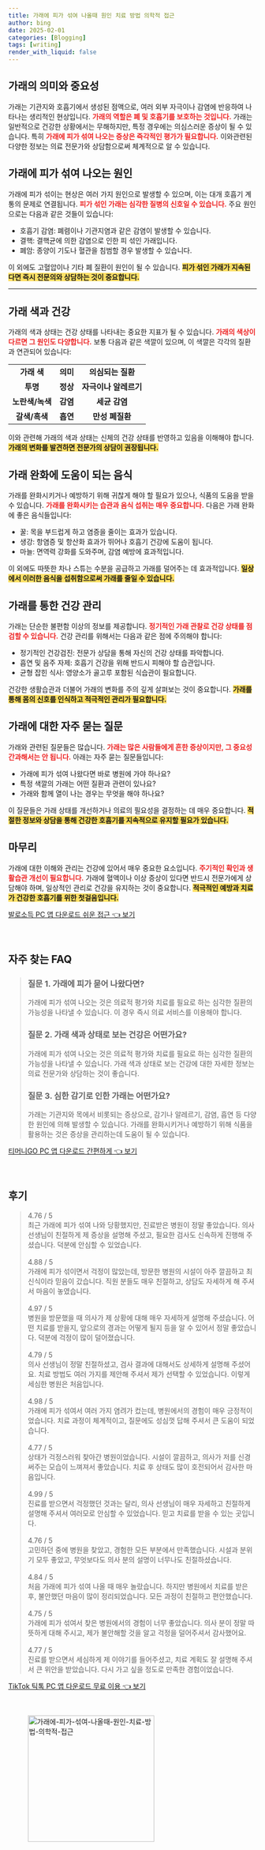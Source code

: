 ```yaml
---
title: 가래에 피가 섞여 나올때 원인 치료 방법 의학적 접근
author: bing
date: 2025-02-01
categories: [Blogging]
tags: [writing]
render_with_liquid: false
---
```



<h2 id='가래의 의미와 중요성'>가래의 의미와 중요성</h2>

<p>가래는 기관지와 호흡기에서 생성된 점액으로, 여러 외부 자극이나 감염에 반응하여 나타나는 생리적인 현상입니다. <b><span style="color: #ee2323;">가래의 역할은 폐 및 호흡기를 보호하는 것입니다.</span></b> 가래는 일반적으로 건강한 상황에서는 무해하지만, 특정 경우에는 의심스러운 증상이 될 수 있습니다. 특히 <b><span style="color: #ee2323;">가래에 피가 섞여 나오는 증상은 즉각적인 평가가 필요합니다.</span></b> 이와관련된 다양한 정보는 의료 전문가와 상담함으로써 체계적으로 알 수 있습니다.</p>

<h2 id='가래에 피가 섞여 나오는 원인'>가래에 피가 섞여 나오는 원인</h2>

<p>가래에 피가 섞이는 현상은 여러 가지 원인으로 발생할 수 있으며, 이는 대개 호흡기 계통의 문제로 연결됩니다. <b><span style="color: #ee2323;">피가 섞인 가래는 심각한 질병의 신호일 수 있습니다.</span></b> 주요 원인으로는 다음과 같은 것들이 있습니다:</p>

<ul>
    <li>호흡기 감염: 폐렴이나 기관지염과 같은 감염이 발생할 수 있습니다.</li>
    <li>결핵: 결핵균에 의한 감염으로 인한 피 섞인 가래입니다.</li>
    <li>폐암: 종양이 기도나 혈관을 침범할 경우 발생할 수 있습니다.</li>
</ul>

<p>이 외에도 고혈압이나 기타 폐 질환이 원인이 될 수 있습니다. <b><span style="background-color: #ffe066;">피가 섞인 가래가 지속된다면 즉시 전문의와 상담하는 것이 중요합니다.</span></b></p>

<hr />

<h2 id='가래 색과 건강'>가래 색과 건강</h2>

<p>가래의 색과 상태는 건강 상태를 나타내는 중요한 지표가 될 수 있습니다. <b><span style="color: #ee2323;">가래의 색상이 다르면 그 원인도 다양합니다.</span></b> 보통 다음과 같은 색깔이 있으며, 이 색깔은 각각의 질환과 연관되어 있습니다:</p>

<table>
    <tr>
        <td style="text-align: center; height: 17px;"><b>가래 색</b></td>
        <td style="text-align: center; height: 17px;"><b>의미</b></td>
        <td style="text-align: center; height: 17px;"><b>의심되는 질환</b></td>
    </tr>
    <tr>
        <td style="text-align: center; height: 17px;"><b>투명</b></td>
        <td style="text-align: center; height: 17px;"><b>정상</b></td>
        <td style="text-align: center; height: 17px;"><b>자극이나 알레르기</b></td>
    </tr>
    <tr>
        <td style="text-align: center; height: 17px;"><b>노란색/녹색</b></td>
        <td style="text-align: center; height: 17px;"><b>감염</b></td>
        <td style="text-align: center; height: 17px;"><b>세균 감염</b></td>
    </tr>
    <tr>
        <td style="text-align: center; height: 17px;"><b>갈색/흑색</b></td>
        <td style="text-align: center; height: 17px;"><b>흡연</b></td>
        <td style="text-align: center; height: 17px;"><b>만성 폐질환</b></td>
    </tr>
</table>

<p>이와 관련해 가래의 색과 상태는 신체의 건강 상태를 반영하고 있음을 이해해야 합니다. <b><span style="background-color: #ffe066;">가래의 변화를 발견하면 전문가의 상담이 권장됩니다.</span></b></p>

<h2 id='가래 완화에 도움이 되는 음식'>가래 완화에 도움이 되는 음식</h2>

<p>가래를 완화시키거나 예방하기 위해 귀찮게 해야 할 필요가 있으나, 식품의 도움을 받을 수 있습니다. <b><span style="color: #ee2323;">가래를 완화시키는 습관과 음식 섭취는 매우 중요합니다.</span></b> 다음은 가래 완화에 좋은 음식들입니다:</p>

<ul>
    <li>꿀: 목을 부드럽게 하고 염증을 줄이는 효과가 있습니다.</li>
    <li>생강: 항염증 및 항산화 효과가 뛰어나 호흡기 건강에 도움이 됩니다.</li>
    <li>마늘: 면역력 강화를 도와주며, 감염 예방에 효과적입니다.</li>
</ul>

<p>이 외에도 따뜻한 차나 스튜는 수분을 공급하고 가래를 덜어주는 데 효과적입니다. <b><span style="background-color: #ffe066;">일상에서 이러한 음식을 섭취함으로써 가래를 줄일 수 있습니다.</span></b></p>

<h2 id='가래를 통한 건강 관리'>가래를 통한 건강 관리</h2>

<p>가래는 단순한 불편함 이상의 정보를 제공합니다. <b><span style="color: #ee2323;">정기적인 가래 관찰로 건강 상태를 점검할 수 있습니다.</span></b> 건강 관리를 위해서는 다음과 같은 점에 주의해야 합니다:</p>

<ul>
    <li>정기적인 건강검진: 전문가 상담을 통해 자신의 건강 상태를 파악합니다.</li>
    <li>흡연 및 음주 자제: 호흡기 건강을 위해 반드시 피해야 할 습관입니다.</li>
    <li>균형 잡힌 식사: 영양소가 골고루 포함된 식습관이 필요합니다.</li>
</ul>

<p>건강한 생활습관과 더불어 가래의 변화를 주의 깊게 살펴보는 것이 중요합니다. <b><span style="background-color: #ffe066;">가래를 통해 몸의 신호를 인식하고 적극적인 관리가 필요합니다.</span></b></p>

<h2 id='가래에 대한 자주 묻는 질문'>가래에 대한 자주 묻는 질문</h2>

<p>가래와 관련된 질문들은 많습니다. <b><span style="color: #ee2323;">가래는 많은 사람들에게 흔한 증상이지만, 그 중요성 간과해서는 안 됩니다.</span></b> 아래는 자주 묻는 질문들입니다:</p>

<ul>
    <li>가래에 피가 섞여 나왔다면 바로 병원에 가야 하나요?</li>
    <li>특정 색깔의 가래는 어떤 질환과 관련이 있나요?</li>
    <li>가래와 함께 열이 나는 경우는 무엇을 해야 하나요?</li>
</ul>

<p>이 질문들은 가래 상태를 개선하거나 의료의 필요성을 결정하는 데 매우 중요합니다. <b><span style="background-color: #ffe066;">적절한 정보와 상담을 통해 건강한 호흡기를 지속적으로 유지할 필요가 있습니다.</span></b></p>

<h2 id='마무리'>마무리</h2>

<p>가래에 대한 이해와 관리는 건강에 있어서 매우 중요한 요소입니다. <b><span style="color: #ee2323;">주기적인 확인과 생활습관 개선이 필요합니다.</span></b> 가래에 혈액이나 이상 증상이 있다면 반드시 전문가에게 상담해야 하며, 일상적인 관리로 건강을 유지하는 것이 중요합니다. <b><span style="background-color: #ffe066;">적극적인 예방과 치료가 건강한 호흡기를 위한 첫걸음입니다.</span></b></p>


<p><a class="click-button" title="발로소득 PC 앱 다운로드 쉬운 접근" href="https://somered.github.io/posts/%EB%B0%9C%EB%A1%9C%EC%86%8C%EB%93%9D-PC-%EC%95%B1-%EB%8B%A4%EC%9A%B4%EB%A1%9C%EB%93%9C-%EC%89%AC%EC%9A%B4-%EC%A0%91%EA%B7%BC/" rel="dofollow">발로소득 PC 앱 다운로드 쉬운 접근 👈 보기</a></p><br>
<h2 id='자주_찾는_FAQ'>자주 찾는 FAQ</h2>
<div itemscope="" itemtype="https://schema.org/FAQPage"> 
<blockquote> 
<div itemscope="" itemprop="mainEntity" itemtype="https://schema.org/Question"> 
<h3 itemprop="name">질문 1. 가래에 피가 묻어 나왔다면?</h3> 
<div itemscope="" itemprop="acceptedAnswer" itemtype="https://schema.org/Answer"> 
<span itemprop="text"> 
<p>가래에 피가 섞여 나오는 것은 의료적 평가와 치료를 필요로 하는 심각한 질환의 가능성을 나타낼 수 있습니다. 이 경우 즉시 의료 서비스를 이용해야 합니다.</p> 
</span> 
</div> 
</div> 

<div itemscope="" itemprop="mainEntity" itemtype="https://schema.org/Question"> 
<h3 itemprop="name">질문 2. 가래 색과 상태로 보는 건강은 어떤가요?</h3> 
<div itemscope="" itemprop="acceptedAnswer" itemtype="https://schema.org/Answer"> 
<span itemprop="text"> 
<p>가래에 피가 섞여 나오는 것은 의료적 평가와 치료를 필요로 하는 심각한 질환의 가능성을 나타낼 수 있습니다. 가래 색과 상태로 보는 건강에 대한 자세한 정보는 의료 전문가와 상담하는 것이 좋습니다.</p> 
</span> 
</div> 
</div> 

<div itemscope="" itemprop="mainEntity" itemtype="https://schema.org/Question"> 
<h3 itemprop="name">질문 3. 심한 감기로 인한 가래는 어떤가요?</h3> 
<div itemscope="" itemprop="acceptedAnswer" itemtype="https://schema.org/Answer"> 
<span itemprop="text"> 
<p>가래는 기관지와 목에서 비롯되는 증상으로, 감기나 알레르기, 감염, 흡연 등 다양한 원인에 의해 발생할 수 있습니다. 가래를 완화시키거나 예방하기 위해 식품을 활용하는 것은 증상을 관리하는데 도움이 될 수 있습니다.</p> 
</span> 
</div> 
</div> 
</blockquote> 
</div>
<p><a class="click-button" title="티머니GO PC 앱 다운로드 간편하게" href="https://somered.github.io/posts/%ED%8B%B0%EB%A8%B8%EB%8B%88GO-PC-%EC%95%B1-%EB%8B%A4%EC%9A%B4%EB%A1%9C%EB%93%9C-%EA%B0%84%ED%8E%B8%ED%95%98%EA%B2%8C/" rel="dofollow">티머니GO PC 앱 다운로드 간편하게 👈 보기</a></p><br>
<h2 id='후기'>후기</h2>
<div itemscope itemtype="https://schema.org/Product">
  <blockquote>
  <div itemprop="review" itemscope itemtype="https://schema.org/Review">
      <div itemprop="reviewRating" itemscope itemtype="https://schema.org/Rating"> <span itemprop="ratingValue">4.76</span> / <span itemprop="bestRating">5</span> </div>
      <span itemprop="reviewBody">최근 가래에 피가 섞여 나와 당황했지만, 진료받은 병원이 정말 좋았습니다. 의사 선생님이 친절하게 제 증상을 설명해 주셨고, 필요한 검사도 신속하게 진행해 주셨습니다. 덕분에 안심할 수 있었습니다.</span>
  </div>
  <br>
  <div itemprop="review" itemscope itemtype="https://schema.org/Review">
      <div itemprop="reviewRating" itemscope itemtype="https://schema.org/Rating"> <span itemprop="ratingValue">4.88</span> / <span itemprop="bestRating">5</span> </div>
      <span itemprop="reviewBody">가래에 피가 섞이면서 걱정이 많았는데, 방문한 병원의 시설이 아주 깔끔하고 최신식이라 믿음이 갔습니다. 직원 분들도 매우 친절하고, 상담도 자세하게 해 주셔서 마음이 놓였습니다.</span>
  </div>
  <br>
  <div itemprop="review" itemscope itemtype="https://schema.org/Review">
      <div itemprop="reviewRating" itemscope itemtype="https://schema.org/Rating"> <span itemprop="ratingValue">4.97</span> / <span itemprop="bestRating">5</span> </div>
      <span itemprop="reviewBody">병원을 방문했을 때 의사가 제 상황에 대해 매우 자세하게 설명해 주셨습니다. 어떤 치료를 받을지, 앞으로의 경과는 어떻게 될지 등을 알 수 있어서 정말 좋았습니다. 덕분에 걱정이 많이 덜어졌습니다.</span>
  </div>
  <br>
  <div itemprop="review" itemscope itemtype="https://schema.org/Review">
      <div itemprop="reviewRating" itemscope itemtype="https://schema.org/Rating"> <span itemprop="ratingValue">4.79</span> / <span itemprop="bestRating">5</span> </div>
      <span itemprop="reviewBody">의사 선생님이 정말 친절하셨고, 검사 결과에 대해서도 상세하게 설명해 주셨어요. 치료 방법도 여러 가지를 제안해 주셔서 제가 선택할 수 있었습니다. 이렇게 세심한 병원은 처음입니다.</span>
  </div>
  <br>
  <div itemprop="review" itemscope itemtype="https://schema.org/Review">
      <div itemprop="reviewRating" itemscope itemtype="https://schema.org/Rating"> <span itemprop="ratingValue">4.98</span> / <span itemprop="bestRating">5</span> </div>
      <span itemprop="reviewBody">가래에 피가 섞여서 여러 가지 염려가 컸는데, 병원에서의 경험이 매우 긍정적이었습니다. 치료 과정이 체계적이고, 질문에도 성심껏 답해 주셔서 큰 도움이 되었습니다.</span>
  </div>
  <br>
  <div itemprop="review" itemscope itemtype="https://schema.org/Review">
      <div itemprop="reviewRating" itemscope itemtype="https://schema.org/Rating"> <span itemprop="ratingValue">4.77</span> / <span itemprop="bestRating">5</span> </div>
      <span itemprop="reviewBody">상태가 걱정스러워 찾아간 병원이었습니다. 시설이 깔끔하고, 의사가 저를 신경 써주는 모습이 느껴져서 좋았습니다. 치료 후 상태도 많이 호전되어서 감사한 마음입니다.</span>
  </div>
  <br>
  <div itemprop="review" itemscope itemtype="https://schema.org/Review">
      <div itemprop="reviewRating" itemscope itemtype="https://schema.org/Rating"> <span itemprop="ratingValue">4.99</span> / <span itemprop="bestRating">5</span> </div>
      <span itemprop="reviewBody">진료를 받으면서 걱정했던 것과는 달리, 의사 선생님이 매우 자세하고 친절하게 설명해 주셔서 여러모로 안심할 수 있었습니다. 믿고 치료를 받을 수 있는 곳입니다.</span>
  </div>
  <br>
  <div itemprop="review" itemscope itemtype="https://schema.org/Review">
      <div itemprop="reviewRating" itemscope itemtype="https://schema.org/Rating"> <span itemprop="ratingValue">4.76</span> / <span itemprop="bestRating">5</span> </div>
      <span itemprop="reviewBody">고민하던 중에 병원을 찾았고, 경험한 모든 부분에서 만족했습니다. 시설과 분위기 모두 좋았고, 무엇보다도 의사 분의 설명이 너무나도 친절하셨습니다.</span>
  </div>
  <br>
  <div itemprop="review" itemscope itemtype="https://schema.org/Review">
      <div itemprop="reviewRating" itemscope itemtype="https://schema.org/Rating"> <span itemprop="ratingValue">4.84</span> / <span itemprop="bestRating">5</span> </div>
      <span itemprop="reviewBody">처음 가래에 피가 섞여 나올 때 매우 놀랐습니다. 하지만 병원에서 치료를 받은 후, 불안했던 마음이 많이 정리되었습니다. 모든 과정이 친절하고 편안했습니다.</span>
  </div>
  <br>
  <div itemprop="review" itemscope itemtype="https://schema.org/Review">
      <div itemprop="reviewRating" itemscope itemtype="https://schema.org/Rating"> <span itemprop="ratingValue">4.75</span> / <span itemprop="bestRating">5</span> </div>
      <span itemprop="reviewBody">가래에 피가 섞여서 찾은 병원에서의 경험이 너무 좋았습니다. 의사 분이 정말 따뜻하게 대해 주시고, 제가 불안해할 것을 알고 걱정을 덜어주셔서 감사했어요.</span>
  </div>
  <br>
  <div itemprop="review" itemscope itemtype="https://schema.org/Review">
      <div itemprop="reviewRating" itemscope itemtype="https://schema.org/Rating"> <span itemprop="ratingValue">4.77</span> / <span itemprop="bestRating">5</span> </div>
      <span itemprop="reviewBody">진료를 받으면서 세심하게 제 이야기를 들어주셨고, 치료 계획도 잘 설명해 주셔서 큰 위안을 받았습니다. 다시 가고 싶을 정도로 만족한 경험이었습니다.</span>
  </div>
  </blockquote>
</div>
<p><a class="click-button" title="TikTok 틱톡 PC 앱 다운로드 무료 이용" href="https://somered.github.io/posts/TikTok-%ED%8B%B1%ED%86%A1-PC-%EC%95%B1-%EB%8B%A4%EC%9A%B4%EB%A1%9C%EB%93%9C-%EB%AC%B4%EB%A3%8C-%EC%9D%B4%EC%9A%A9/" rel="dofollow">TikTok 틱톡 PC 앱 다운로드 무료 이용 👈 보기</a></p><br>
<figure class="image"><img src="https://somered.github.io/assets/img/thumbnail/가래에-피가-섞여-나올때-원인-치료-방법-의학적-접근.webp" alt="가래에-피가-섞여-나올때-원인-치료-방법-의학적-접근" width="256" height="256"></figure>